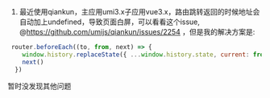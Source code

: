 1. 最近使用qiankun，主应用umi3.x子应用vue3.x，路由跳转返回的时候地址会自动加上undefined，导致页面白屏，可以看看这个issue, @https://github.com/umijs/qiankun/issues/2254 ，但是我的解决方案是:
```js
 router.beforeEach((to, from, next) => {
    window.history.replaceState({ ...window.history.state, current: from.path }, 0)
    next()
  })
```
暂时没发现其他问题
